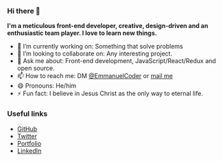 ### Hi there 👋

**I'm a meticulous front-end developer, creative, design-driven and an enthusiastic team player. I love to learn new things.**


- 🔭 I’m currently working on: Something that solve problems
- 👯 I’m looking to collaborate on: Any interesting project.
- 💬 Ask me about: Front-end development, JavaScript/React/Redux and open source.
- 📫 How to reach me: DM [@EmmanuelCoder](https://twitter.com/EmmanuelCoder) or [mail me](loyaltysamuel001@gmail.com)
- 😄 Pronouns: He/him
- ⚡ Fun fact: I believe in Jesus Christ as the only way to eternal life.


### Useful links

* [GitHub](https://github.com/EmmanuelTheCoder)
* [Twitter](https://twitter.com/EmmanuelCoder)
* [Portfolio](https://emmanuel.netlify.app)
* [LinkedIn](https://www.linkedin.com/in/emmanuel-aiyenigba-46b9331a3)
